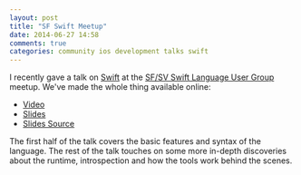 ```yaml
---
layout: post
title: "SF Swift Meetup"
date: 2014-06-27 14:58
comments: true
categories: community ios development talks swift
---
```

I recently gave a talk on [Swift] at the [SF/SV Swift Language User Group][slug] meetup. We've made the whole thing available online:

* [Video](http://realm.io/news/swift-unchartered-territory-swift-intro-and-internals)
* [Slides](https://speakerdeck.com/jpsim/swift-uncharted-territory)
* [Slides Source](https://github.com/jpsim/talks)

The first half of the talk covers the basic features and syntax of the language. The rest of the talk touches on some more in-depth discoveries about the runtime, introspection and how the tools work behind the scenes.

[Swift]: https://developer.apple.com/swift
[slug]: www.meetup.com/swift-language
